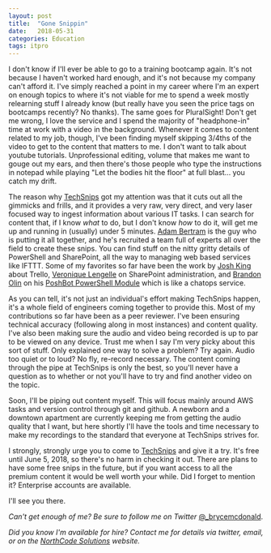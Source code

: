 ```yaml
---
layout: post
title:  "Gone Snippin"
date:   2018-05-31
categories: Education
tags: itpro
---
```


I don't know if I'll ever be able to go to a training bootcamp again.  It's not because I haven't worked hard enough, and it's not because my company can't afford it.  I've simply reached a point in my career where I'm an expert on enough topics to where it's not viable for me to spend a week mostly relearning stuff I already know (but really have you seen the price tags on bootcamps recently?  No thanks).  The same goes for PluralSight!  Don't get me wrong, I love the service and I spend the majority of "headphone-in" time at work with a video in the background.  Whenever it comes to content related to my job, though, I've been finding myself skipping 3/4ths of the video to get to the content that matters to me.  I don't want to talk about youtube tutorials.  Unprofessional editing, volume that makes me want to gouge out my ears, and then there's those people who type the instructions in notepad while playing "Let the bodies hit the floor" at full blast...  you catch my drift.

The reason why [TechSnips](https://www.techsnips.io) got my attention was that it cuts out all the gimmicks and frills, and it provides a very raw, very direct, and very laser focused way to ingest information about various IT tasks.  I can search for content that, if I know _what_ to do, but I don't know _how_ to do it, will get me up and running in (usually) under 5 minutes.  [Adam Bertram](http://www.adamtheautomator.com) is the guy who is putting it all together, and he's recruited a team full of experts all over the field to create these snips.  You can find stuff on the nitty gritty details of PowerShell and SharePoint, all the way to managing web based services like IFTTT.  Some of my favorites so far have been the work by [Josh King](https://king.geek.nz/) about Trello, [Veronique Lengelle](https://veronicageek.com/) on SharePoint administration, and [Brandon Olin](https://devblackops.io/) on his [PoshBot PowerShell Module](https://github.com/poshbotio/PoshBot) which is like a chatops service.

As you can tell, it's not just an individual's effort making TechSnips happen, it's a whole field of engineers coming together to provide this.  Most of my contributions so far have been as a peer reviewer.  I've been ensuring technical accuracy (following along in most instances) and content quality.  I've also been making sure the audio and video being recorded is up to par to be viewed on any device.  Trust me when I say I'm very picky about this sort of stuff.  Only explained one way to solve a problem?  Try again.  Audio too quiet or to loud?  No fly, re-record necessary.  The content coming through the pipe at TechSnips is only the best, so you'll never have a question as to whether or not you'll have to try and find another video on the topic.

Soon, I'll be piping out content myself.  This will focus mainly around AWS tasks and version control through git and github.  A newborn and a downtown apartment are currently keeping me from getting the audio quality that I want, but here shortly I'll have the tools and time necessary to make my recordings to the standard that everyone at TechSnips strives for.

I strongly, strongly urge you to come to [TechSnips](https://www.techsnips.io) and give it a try.  It's free until June 5, 2018, so there's no harm in checking it out.  There are plans to have some free snips in the future, but if you want access to all the premium content it would be well worth your while.  Did I forget to mention it? Enterprise accounts are available.

I'll see you there.

_Can't get enough of me?  Be sure to follow me on Twitter_ [@_brycemcdonald](https://twitter.com/_brycemcdonald).

_Did you know I'm available for hire?  Contact me for details via twitter, email, or on the [NorthCode Solutions](http://www.northcodesolutions.com) website._
